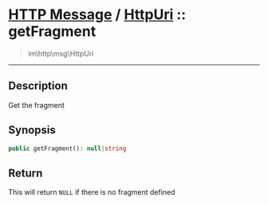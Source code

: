# [HTTP Message](http.md) / [HttpUri](http-HttpUri.md) :: getFragment
 > im\http\msg\HttpUri
____

## Description
Get the fragment

## Synopsis
```php
public getFragment(): null|string
```

## Return
This will return `NULL` if there is no fragment defined
